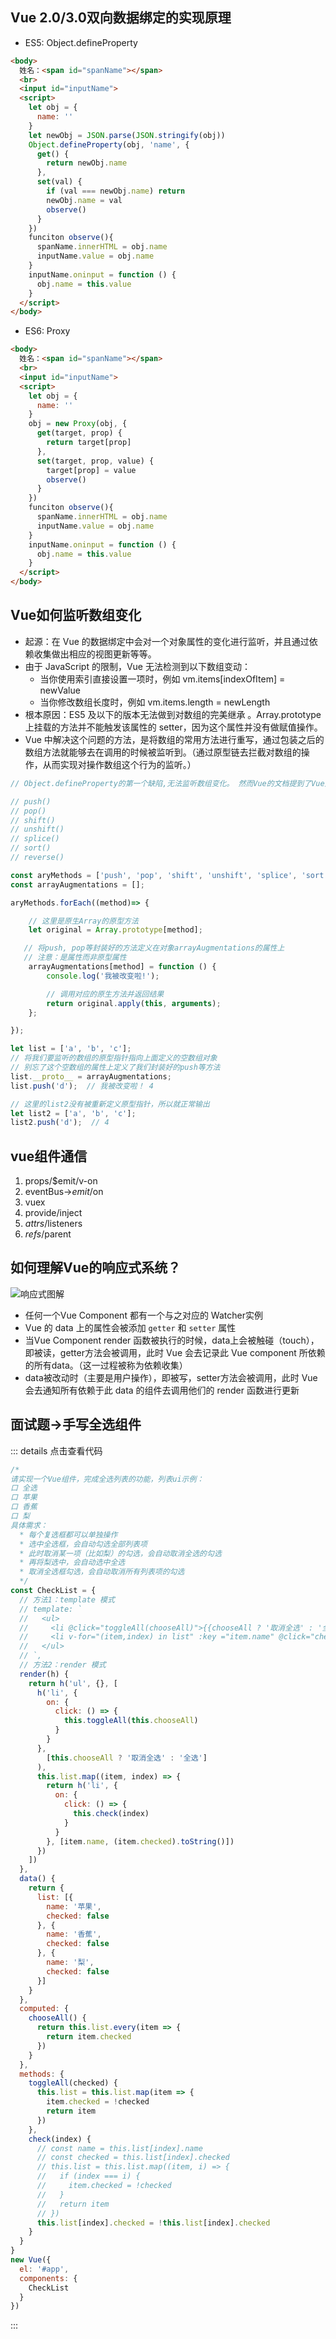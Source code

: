 ## Vue 2.0/3.0双向数据绑定的实现原理
* ES5: Object.defineProperty
``` html
<body>
  姓名：<span id="spanName"></span>
  <br>
  <input id="inputName">
  <script>
    let obj = {
      name: ''
    }
    let newObj = JSON.parse(JSON.stringify(obj))
    Object.defineProperty(obj, 'name', {
      get() {
        return newObj.name
      },
      set(val) {
        if (val === newObj.name) return
        newObj.name = val
        observe()
      }
    })
    funciton observe(){
      spanName.innerHTML = obj.name
      inputName.value = obj.name
    }
    inputName.oninput = function () {
      obj.name = this.value
    }
  </script>
</body>
```
* ES6: Proxy
``` html
<body>
  姓名：<span id="spanName"></span>
  <br>
  <input id="inputName">
  <script>
    let obj = {
      name: ''
    }
    obj = new Proxy(obj, {
      get(target, prop) {
        return target[prop]
      },
      set(target, prop, value) {
        target[prop] = value
        observe()
      }
    })
    funciton observe(){
      spanName.innerHTML = obj.name
      inputName.value = obj.name
    }
    inputName.oninput = function () {
      obj.name = this.value
    }
  </script>
</body>
```

## Vue如何监听数组变化
  * 起源：在 Vue 的数据绑定中会对一个对象属性的变化进行监听，并且通过依赖收集做出相应的视图更新等等。
  * 由于 JavaScript 的限制，Vue 无法检测到以下数组变动：
    + 当你使用索引直接设置一项时，例如 vm.items[indexOfItem] = newValue
    + 当你修改数组长度时，例如 vm.items.length = newLength
  * 根本原因：ES5 及以下的版本无法做到对数组的完美继承 。Array.prototype上挂载的方法并不能触发该属性的 setter，因为这个属性并没有做赋值操作。
  * Vue 中解决这个问题的方法，是将数组的常用方法进行重写，通过包装之后的数组方法就能够去在调用的时候被监听到。（通过原型链去拦截对数组的操作，从而实现对操作数组这个行为的监听。）
``` js
// Object.defineProperty的第一个缺陷,无法监听数组变化。 然而Vue的文档提到了Vue是可以检测到数组变化的，但是只有以下八种方法,vm.items[indexOfItem] = newValue这种是无法检测的。

// push()
// pop()
// shift()
// unshift()
// splice()
// sort()
// reverse()

const aryMethods = ['push', 'pop', 'shift', 'unshift', 'splice', 'sort', 'reverse'];
const arrayAugmentations = [];

aryMethods.forEach((method)=> {

    // 这里是原生Array的原型方法
    let original = Array.prototype[method];

   // 将push, pop等封装好的方法定义在对象arrayAugmentations的属性上
   // 注意：是属性而非原型属性
    arrayAugmentations[method] = function () {
        console.log('我被改变啦!');

        // 调用对应的原生方法并返回结果
        return original.apply(this, arguments);
    };

});

let list = ['a', 'b', 'c'];
// 将我们要监听的数组的原型指针指向上面定义的空数组对象
// 别忘了这个空数组的属性上定义了我们封装好的push等方法
list.__proto__ = arrayAugmentations;
list.push('d');  // 我被改变啦！ 4

// 这里的list2没有被重新定义原型指针，所以就正常输出
let list2 = ['a', 'b', 'c'];
list2.push('d');  // 4

```

## vue组件通信
  1. props/$emit/v-on
  2. eventBus->$emit/$on
  3. vuex
  4. provide/inject
  5. $attrs/$listeners
  6. $refs/$parent

## 如何理解Vue的响应式系统？
![响应式图解](@imgs/responsive.png)
* 任何一个Vue Component 都有一个与之对应的 Watcher实例
* Vue 的 data 上的属性会被添加 <code>getter</code> 和 <code>setter</code> 属性
* 当Vue Component render 函数被执行的时候，data上会被触碰（touch），即被读，getter方法会被调用，此时 Vue 会去记录此 Vue component 所依赖的所有data。（这一过程被称为依赖收集）
* data被改动时（主要是用户操作），即被写，setter方法会被调用，此时 Vue 会去通知所有依赖于此 data 的组件去调用他们的 render 函数进行更新

## 面试题->手写全选组件
::: details 点击查看代码
``` js
/* 
请实现一个Vue组件，完成全选列表的功能，列表ui示例：
口 全选
口 苹果
口 香蕉
口 梨
具体需求：
  * 每个复选框都可以单独操作
  * 选中全选框，会自动勾选全部列表项
  * 此时取消某一项（比如梨）的勾选，会自动取消全选的勾选
  * 再将梨选中，会自动选中全选
  * 取消全选框勾选，会自动取消所有列表项的勾选
  */
const CheckList = {
  // 方法1：template 模式
  // template: `
  //   <ul>
  //     <li @click="toggleAll(chooseAll)">{{chooseAll ? '取消全选' : '全选'}}</li>
  //     <li v-for="(item,index) in list" :key ="item.name" @click="check(index)">{{item.checked}} {{item.name}}</li>
  //   </ul>
  // `,
  // 方法2：render 模式
  render(h) {
    return h('ul', {}, [
      h('li', {
        on: {
          click: () => {
            this.toggleAll(this.chooseAll)
          }
        }
      },
        [this.chooseAll ? '取消全选' : '全选']
      ),
      this.list.map((item, index) => {
        return h('li', {
          on: {
            click: () => {
              this.check(index)
            }
          }
        }, [item.name, (item.checked).toString()])
      })
    ])
  },
  data() {
    return {
      list: [{
        name: '苹果',
        checked: false
      }, {
        name: '香蕉',
        checked: false
      }, {
        name: '梨',
        checked: false
      }]
    }
  },
  computed: {
    chooseAll() {
      return this.list.every(item => {
        return item.checked
      })
    }
  },
  methods: {
    toggleAll(checked) {
      this.list = this.list.map(item => {
        item.checked = !checked
        return item
      })
    },
    check(index) {
      // const name = this.list[index].name
      // const checked = this.list[index].checked
      // this.list = this.list.map((item, i) => {
      //   if (index === i) {
      //     item.checked = !checked
      //   }
      //   return item
      // })
      this.list[index].checked = !this.list[index].checked
    }
  }
}
new Vue({
  el: '#app',
  components: {
    CheckList
  }
})
```
:::